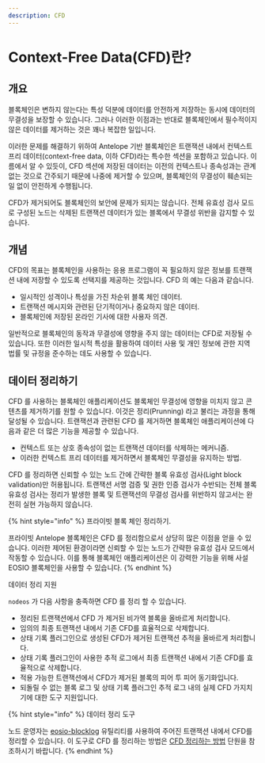 ```yaml
---
description: CFD
---
```


# Context-Free Data(CFD)란?

## 개요

블록체인은 변하지 않는다는 특성 덕분에 데이터를 안전하게 저장하는 동시에 데이터의 무결성을 보장할 수 있습니다. 그러나 이러한 이점과는 반대로 블록체인에서 필수적이지 않은 데이터를 제거하는 것은 꽤나 복잡한 일입니다.

이러한 문제를 해결하기 위하여 Antelope 기반 블록체인은 트랜잭션 내에서 컨텍스트 프리 데이터(context-free data, 이하 CFD)라는 특수한 섹션을 포함하고 있습니다. 이름에서 알 수 있듯이, CFD 섹션에 저장된 데이터는 이전의 컨텍스트나 종속성과는 관계 없는 것으로 간주되기 때문에 나중에 제거할 수 있으며, 블록체인의 무결성이 훼손되는 일 없이 안전하게 수행됩니다.

CFD가 제거되어도 블록체인의 보안에 문제가 되지는 않습니다. 전체 유효성 검사 모드로 구성된 노드는 삭제된 트랜잭션 데이터가 있는 블록에서 무결성 위반을 감지할 수 있습니다.

## 개념

CFD의 목표는 블록체인을 사용하는 응용 프로그램이 꼭 필요하지 않은 정보를 트랜잭션 내에 저장할 수 있도록 선택지를 제공하는 것입니다. CFD 의 예는 다음과 같습니다.

* 일시적인 성격이나 특성을 가진 차순위 블록 체인 데이터.
* 트랜잭션 메시지와 관련된 단기적이거나 중요하지 않은 데이터.
* 블록체인에 저장된 온라인 기사에 대한 사용자 의견.

일반적으로 블록체인의 동작과 무결성에 영향을 주지 않는 데이터는 CFD로 저장될 수 있습니다. 또한 이러한 일시적 특성을 활용하여 데이터 사용 및 개인 정보에 관한 지역 법률 및 규정을 준수하는 데도 사용할 수 있습니다.

## 데이터 정리하기

CFD 를 사용하는 블록체인 애플리케이션도 블록체인 무결성에 영향을 미치지 않고 콘텐츠를 제거하기를 원할 수 있습니다. 이것은 정리(Prunning) 라고 불리는 과정을 통해 달성될 수 있습니다. 트랜잭션과 관련된 CFD 를 제거하면 블록체인 애플리케이션에 다음과 같은 더 많은 기능을 제공할 수 있습니다.

* 컨텍스트 또는 상호 종속성이 없는 트랜잭션 데이터를 삭제하는 메커니즘.
* 이러한 컨텍스트 프리 데이터를 제거하면서 블록체인 무결성을 유지하는 방법.

CFD 를 정리하면 신뢰할 수 있는 노드 간에 간략한 블록 유효성 검사(Light block validation)만 허용됩니다. 트랜잭션 서명 검증 및 권한 인증 검사가 수반되는 전체 블록 유효성 검사는 정리가 발생한 블록 및 트랜잭션의 무결성 검사를 위반하지 않고서는 완전히 실현 가능하지 않습니다.

{% hint style="info" %}
프라이빗 블록 체인 정리하기.

프라이빗 Antelope 블록체인은 CFD 를 정리함으로서 상당히 많은 이점을 얻을 수 있습니다. 이러한 제어된 환경이라면 신뢰할 수 있는 노드가 간략한 유효성 검사 모드에서 작동할 수 있습니다. 이를 통해 블록체인 애플리케이션은 이 강력한 기능을 위해 사설 EOSIO 블록체인을 사용할 수 있습니다.
{% endhint %}

데이터 정리 지원

`nodeos` 가 다음 사항을 충족하면 CFD 를 정리 할 수 있습니다.

* 정리된 트랜잭션에서 CFD 가 제거된 비가역 블록을 올바르게 처리합니다.
* 임의의 최종 트랜잭션 내에서 기존 CFD를 효율적으로 삭제합니다.
* 상태 기록 플러그인으로 생성된 CFD가 제거된 트랜잭션 추적을 올바르게 처리합니다.
* 상태 기록 플러그인이 사용한 추적 로그에서 최종 트랜잭션 내에서 기존 CFD를 효율적으로 삭제합니다.
* 적용 가능한 트랜잭션에서 CFD가 제거된 블록의 피어 투 피어 동기화입니다.
* 되돌릴 수 없는 블록 로그 및 상태 기록 플러그인 추적 로그 내의 실제 CFD 가지치기에 대한 도구 지원입니다.

{% hint style="info" %}
데이터 정리 도구

노드 운영자는 [eosio-blocklog](https://developers.eos.io/manuals/eos/latest/utilities/eosio-blocklog) 유틸리티를 사용하여 주어진 트랜잭션 내에서 CFD를 정리할 수 있습니다. 이 도구로 CFD 를 정리하는 방법은 [CFD 정리하는 방법](../antelope-leap-advanced/context-free-data-cfd/how-to-prune-cfd.md) 단원을 참조하시기 바랍니다.
{% endhint %}

